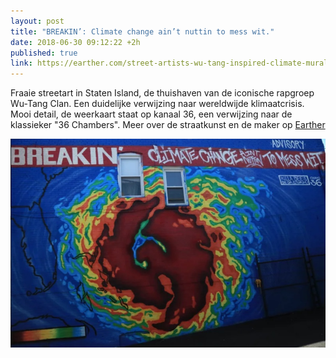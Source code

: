 ```yaml
---
layout: post
title: "BREAKIN’: Climate change ain’t nuttin to mess wit."
date: 2018-06-30 09:12:22 +2h
published: true
link: https://earther.com/street-artists-wu-tang-inspired-climate-mural-brings-da-1827237283
---
```

Fraaie streetart in Staten Island, de thuishaven van de iconische rapgroep Wu-Tang Clan. Een duidelijke verwijzing naar wereldwijde klimaatcrisis. Mooi detail, de weerkaart staat op kanaal 36, een verwijzing naar de klassieker "36 Chambers". Meer over de straatkunst en de maker op [Earther](https://earther.com/street-artists-wu-tang-inspired-climate-mural-brings-da-1827237283)

![](/images/wutang.jpg)
